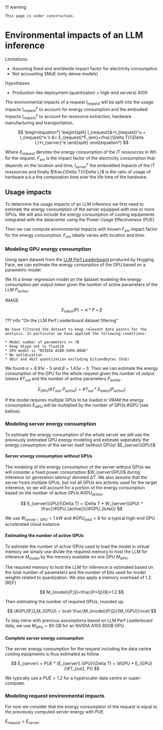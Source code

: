 
!!! warning

    This page is under construction.


# Environmental impacts of an LLM inference

Limitations:

- Assuming fixed and worldwide impact factor for electricity consumption.
- Not accounting SMoE (only dense models)


Hypotheses:

- Production-like deployment (quantization + high-end servers) A100


The environmental impacts of a request $I_{request}$ will be split into the usage impacts $I_{request}^u$ to account for energy consumption and the embodied impacts $I_{request}^e$ to account for ressource extraction, hardware manufacturing and transportation.

$$
\begin{equation*}
\begin{split}
I_{request}&=I_{request}^u  + I_{request}^e \\ 
&= E_{request}*F_{em}+\frac{\Delta T}{\Delta L}*I_{server}^e
\end{split}
\end{equation*}
$$

Where $E_{request}$ denotes the energy consumption of the IT ressources in Wh for the request, $F_{em}$ is the impact factor of the electricity consumption that depends on the location and time, $I_{server}^e$ the emboddied impacts of the IT ressources and finally $\frac{\Delta T}{\Delta L}$  is the ratio of usage of hardware a.k.a the computation time over the life time of the hardware.


## Usage impacts

To determine the usage impacts of an LLM inference we first need to estimate the energy consumption of the server equipped with one or more GPUs. We will also include the energy consumption of cooling equipments integrated with the datacenter using the Power Usage Effectiveness (PUE).

Then we can compute environmental impacts with known $F_{em}$ impact factor for the energy consumption. $F_{em}$ ideally varies with location and time.

### Modeling GPU energy consumption

Using open dataset from the [LLM Perf Leaderboard](https://huggingface.co/spaces/optimum/llm-perf-leaderboard) produced by Hugging Face, we can estimate the energy consunption of the GPU based on a parametric model.

We fit a linear regression model on the dataset modeling the energy consumption per output token given the number of active parameters of the LLM $P_{active}$.

IMAGE

$$
E_{token}(P) = \alpha * P + \beta
$$

??? info "On the LLM Perf Leaderboard dataset filtering"
    
    We have filtered the dataset to keep relevant data points for the analysis. In particular we have applied the following conditions:
    
    * Model number of parameters >= 7B
    * Keep dtype set to float16
    * GPU model is "NVIDIA A100-SXM4-80GB"
    * No optimization
    * 8bit and 4bit quantization excluding bitsandbytes (bnb)


We found $\alpha=8.91e-5$ and $\beta=1.43e-3$. Then we can estimate the energy consumption of the GPU for the whole request given the number of output tokens $\#T_{out}$ and the number of active parameters $P_{active}$.

$$
E_{GPU}(\#T_{out}, P_{active}) = \#T_{out} * E_{token}(P_{active})
$$

If the model requires multiple GPUs to be loaded in VRAM the energy consumption $E_{GPU}$ will be multiplied by the number of GPUs $\#GPU$ (see bellow).


### Modeling server energy consumption

To estimate the energy consumption of the whole server we will use the previously estimated GPU energy modeling and estimate seperately the energy consumption of the server itself (without GPUs) $E_{server\\GPU}$.

#### Server energy consumption without GPUs

The modeling of the energy consumption of the server without GPUs we will consider a fixed power consumption $W_{server\GPU}$ during inference (or generation latency) denoted $\Delta T$. We also assume that the server hosts multiple GPUs, but not all GPUs are actively used for the target inference, so we will account for a portion of the energy consumption based on the number of active GPUs $\#GPU_{active}$.

$$
E_{server\\GPU}(\Delta T) = \Delta T * W_{server\\GPU} * \frac{\#GPU_{active}}{\#GPU_{total}}
$$

We use $W_{server\backslash GPU}=1\ kW$ and $\#GPU_{total}=8$ for a typical high-end GPU accelerated cloud instance.

#### Estimating the number of active GPUs

To estimate the number of active GPUs used to load the model in virtual memory we simply use divide the required memory to host the LLM for inference $M_{model}$ by the memory available on one GPU $M_{GPU}$.

The required memory to host the LLM for inference is estimated based on the total number of parameters and the number of bits used for model weights related to quantization. We also apply a memory overhead of $1.2$. [REF]

$$
M_{model}(P,Q)=\frac{P*Q}{8}*1.2
$$

Then estimating the number of required GPUs, rounded up.

$$
\#GPU(P,Q,M_{GPU}) = \lceil \frac{M_{model}(P,Q)}{M_{GPU}}\rceil
$$

To stay inline with previous assumptions based on LLM Perf Leaderboard data, we use $M_{GPU}=80\ GB$ for an NVIDIA A100 80GB GPU.

#### Complete server energy consumption

The server energy consumption for the request including the data centre cooling equipments is thus estimated as follow.

$$
E_{server} = PUE * [E_{server\\ GPU}(\Delta T) + \#GPU * E_{GPU}(\#T_{out}, P)]
$$

We typically use a $PUE=1.2$ for a hyperscaler data centre or super-computer.

### Modeling request environmental impacts

For now we consider that the energy consumption of the request is equal to the previously computed server energy with PUE. 

$E_{request} = E_{server}$
